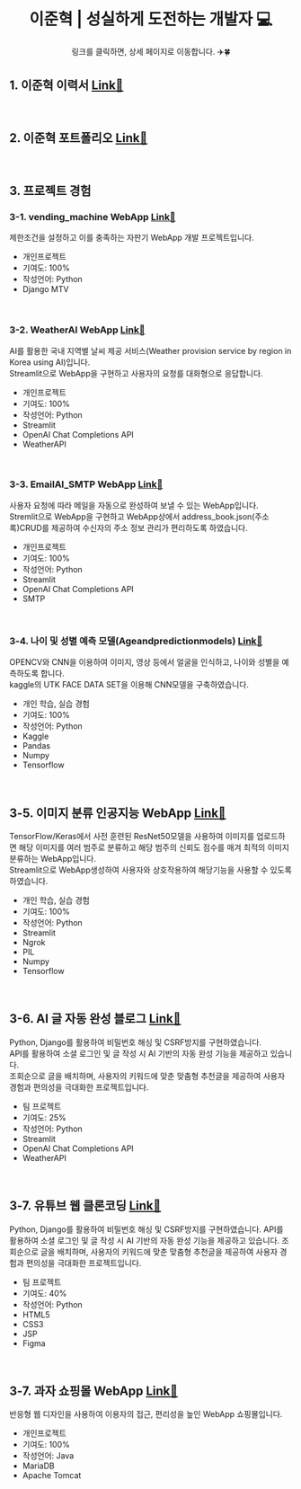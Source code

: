 <div align="center"> <h1> 이준혁 | 성실하게 도전하는 개발자 💻</div>
<div align="center"> 링크를 클릭하면, 상세 페이지로 이동합니다. ✈️🍀 </div>


## 1. 이준혁 이력서  [Link📄](https://github.com/dlwnsgur9242/Portfolio/blob/main/%EC%9D%B4%EC%A4%80%ED%98%81_%EB%B0%B1%EC%97%94%EB%93%9C%20%EA%B0%9C%EB%B0%9C%20%EC%9D%B4%EB%A0%A5%EC%84%9C.pdf)
<br>

## 2. 이준혁 포트폴리오 [Link📄](https://github.com/dlwnsgur9242/Portfolio/blob/main/%EC%9D%B4%EC%A4%80%ED%98%81%20%ED%8F%AC%ED%8A%B8%ED%8F%B4%EB%A6%AC%EC%98%A4.pdf)
<br>

## 3. 프로젝트 경험

### 3-1. vending_machine WebApp [Link📄](https://github.com/dlwnsgur9242/vending_machine)
제한조건을 설정하고 이를 충족하는 자판기 WebApp 개발 프로젝트입니다.
+ 개인프로젝트
+ 기여도: 100%
+ 작성언어: Python
+ Django MTV
<br>

### 3-2. WeatherAI WebApp [Link📄](https://github.com/dlwnsgur9242/WeatherAI)
AI를 활용한 국내 지역별 날씨 제공 서비스(Weather provision service by region in Korea using AI)입니다.
<br> 
Streamlit으로 WebApp을 구현하고 사용자의 요청를 대화형으로 응답합니다.
+ 개인프로젝트
+ 기여도: 100%
+ 작성언어: Python 
+ Streamlit
+ OpenAI Chat Completions API
+ WeatherAPI
<br>

### 3-3. EmailAI_SMTP WebApp [Link📄](https://github.com/dlwnsgur9242/EmailAI_SMTP)
사용자 요청에 따라 메일을 자동으로 완성하여 보낼 수 있는 WebApp입니다.<br>
Stremlit으로 WebApp을 구현하고 WebApp상에서 address_book.json(주소록)CRUD를 제공하여 수신자의 주소 정보 관리가 편리하도록 하였습니다.
+ 개인프로젝트
+ 기여도: 100%
+ 작성언어: Python
+ Streamlit
+ OpenAI Chat Completions API
+ SMTP
<br>

### 3-4. 나이 및 성별 예측 모델(Ageandpredictionmodels) [Link📄](https://github.com/dlwnsgur9242/Age-and-prediction-models)
OPENCV와 CNN을 이용하여 이미지, 영상 등에서 얼굴을 인식하고, 나이와 성별을 예측하도록 합니다.<br>
kaggle의 UTK FACE DATA SET을 이용해 CNN모델을 구축하였습니다.
+ 개인 학습, 실습 경험
+ 기여도: 100%
+ 작성언어: Python
+ Kaggle
+ Pandas
+ Numpy
+ Tensorflow
<br>

## 3-5. 이미지 분류 인공지능 WebApp [Link📄](https://github.com/dlwnsgur9242/Image_classification_artificial-intelligence_web)
TensorFlow/Keras에서 사전 훈련된 ResNet50모델을 사용하여 이미지를 업로드하면 해당 이미지를 여러 범주로 분류하고 해당 범주의 신뢰도 점수를 매겨 최적의 이미지 분류하는 WebApp입니다.<br>
Streamlit으로 WebApp생성하여 사용자와 상호작용하여 해당기능을 사용할 수 있도록 하였습니다.
+ 개인 학습, 실습 경험
+ 기여도: 100%
+ 작성언어: Python
+ Streamlit
+ Ngrok
+ PIL
+ Numpy
+ Tensorflow
<br>

## 3-6. AI 글 자동 완성 블로그 [Link📄](https://github.com/deok9614/2a2seung_project)
Python, Django를 활용하여 비밀번호 해싱 및 CSRF방지를 구현하였습니다.<br>
API를 활용하여 소셜 로그인 및 글 작성 시 AI 기반의 자동 완성 기능을 제공하고 있습니다.<br>
조회순으로 글을 배치하며, 사용자의 키워드에 맞춘 맞춤형 추천글을 제공하여 사용자 경험과 편의성을 극대화한 프로젝트입니다.
+ 팀 프로젝트
+ 기여도: 25%
+ 작성언어: Python 
+ Streamlit
+ OpenAI Chat Completions API
+ WeatherAPI
<br>

## 3-7. 유튜브 웹 클론코딩 [Link📄](https://github.com/dlwnsgur9242/youtube_clone_Hamtor2)
Python, Django를 활용하여 비밀번호 해싱 및 CSRF방지를 구현하였습니다. API를 활용하여 소셜 로그인 및 글 작성 시 AI 기반의 자동 완성 기능을 제공하고 있습니다. 조회순으로 글을 배치하며, 사용자의 키워드에 맞춘 맞춤형 추천글을 제공하여 사용자 경험과 편의성을 극대화한 프로젝트입니다.
+ 팀 프로젝트
+ 기여도: 40%
+ 작성언어: Python 
+ HTML5
+ CSS3
+ JSP
+ Figma
<br>

## 3-7. 과자 쇼핑몰 WebApp [Link📄](https://github.com/dlwnsgur9242/Dami_shoppingmall)
반응형 웹 디자인을 사용하여 이용자의 접근, 편리성을 높인 WebApp 쇼핑몰입니다.
+ 개인프로젝트
+ 기여도: 100%
+ 작성언어: Java 
+ MariaDB
+ Apache Tomcat
